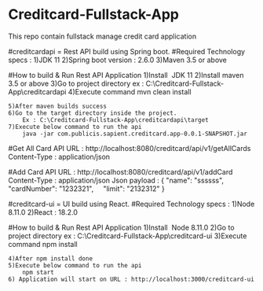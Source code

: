 # Creditcard-Fullstack-App
This repo contain fullstack manage credit card application 

#creditcardapi = Rest API build using Spring boot.
	#Required Technology specs :
		1)JDK 11
		2)Spring boot version : 2.6.0
		3)Maven 3.5 or above
		
#How to build & Run Rest API Application
	1)Install  JDK 11
	2)Install maven 3.5 or above
	3)Go to project directory ex : C:\Creditcard-Fullstack-App\creditcardapi
	4)Execute command 
		mvn clean install
		
	5)After maven builds success
	6)Go to the target directory inside the project.
		Ex : C:\Creditcard-Fullstack-App\creditcardapi\target 
	7)Execute below command to run the api
		java -jar com.publicis.sapient.creditcard.app-0.0.1-SNAPSHOT.jar
		
		
#Get All Card API
		URL : http://localhost:8080/creditcard/api/v1/getAllCards
		Content-Type : application/json

#Add Card API
		URL : http://localhost:8080/creditcard/api/v1/addCard
		Content-Type : application/json
		Json payload :
		{
			"name": "ssssss", 
			"cardNumber": "1232321",
		    "limit": "2132312"
		}
		
#creditcard-ui = UI build using React.
#Required Technology specs :
		1)Node 8.11.0
		2)React : 18.2.0
		
#How to build & Run Rest API Application
	1)Install  Node 8.11.0
	2)Go to project directory ex : C:\Creditcard-Fullstack-App\creditcard-ui
	3)Execute command 
		npm install
		
	4)After npm install done
	5)Execute below command to run the api
		npm start
	6) Application will start on URL : http://localhost:3000/creditcard-ui

		


